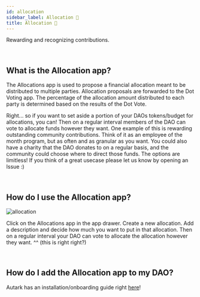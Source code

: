 ```yaml
---
id: allocation
sidebar_label: Allocation 🧧
title: Allocation 🧧
---
```


Rewarding and recognizing contributions.

<br>

## What is the Allocation app?

The Allocations app is used to propose a financial allocation meant to be distributed to multiple parties. Allocation proposals are forwarded to the Dot Voting app. The percentage of the allocation amount distributed to each party is determined based on the results of the Dot Vote.

Right... so if you want to set aside a portion of your DAOs tokens/budget for allocations, you can! Then on a regular interval members of the DAO can vote to allocate funds however they want. One example of this is rewarding outstanding community contributions. Think of it as an employee of the month program, but as often and as granular as you want. You could also have a charity that the DAO donates to on a regular basis, and the community could choose where to direct those funds. The options are limitless! If you think of a great usecase please let us know by opening an Issue :)

<br>

## How do I use the Allocation app?

![allocation](assets/allocation.png)

Click on the Allocations app in the app drawer. Create a new allocation. Add a description and decide how much you want to put in that allocation. Then on a regular interval your DAO can vote to allocate the allocation however they want.
^^ (this is right right?)

<br>

## How do I add the Allocation app to my DAO?

Autark has an installation/onboarding guide right [here](https://github.com/AutarkLabs/planning-suite/blob/master/docs/GETTING_STARTED.md#install-the-allocations-app)!

<br>








